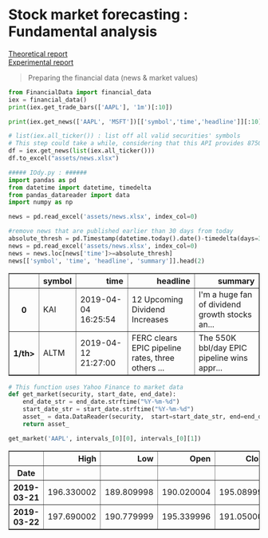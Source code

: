 # Stock market forecasting : Fundamental analysis


<a href="https://github.com/BenChaliah/FundamentalAnalysis/blob/master/Report.pdf">Theoretical report</a>
<br />
<a href="https://github.com/BenChaliah/FundamentalAnalysis/blob/master/notebook.ipynb">Experimental report</a>


> Preparing the financial data (news & market values)

```python
from FinancialData import financial_data
iex = financial_data()
print(iex.get_trade_bars(['AAPL'], '1m')[:10])
```

```python
print(iex.get_news(['AAPL', 'MSFT'])[['symbol','time','headline']][:10])
```


```python
# list(iex.all_ticker()) : list off all valid securities' symbols
# This step could take a while, considering that this API provides 8750 security's related news
df = iex.get_news(list(iex.all_ticker()))
df.to_excel("assets/news.xlsx")
```

```python
##### IOdy.py : ######
import pandas as pd
from datetime import datetime, timedelta
from pandas_datareader import data
import numpy as np

news = pd.read_excel('assets/news.xlsx', index_col=0)

#remove news that are published earlier than 30 days from today
absolute_thresh = pd.Timestamp(datetime.today().date()-timedelta(days=37))
news = pd.read_excel('assets/news.xlsx', index_col=0)
news = news.loc[news['time']>=absolute_thresh]
news[['symbol', 'time', 'headline', 'summary']].head(2)
```

<table border="1" class="dataframe">
  <thead>
    <tr style="text-align: right;">
      <th></th>
      <th>symbol</th>
      <th>time</th>
      <th>headline</th>
      <th>summary</th>
    </tr>
  </thead>
  <tbody>
    <tr>
      <th>0</th>
      <td>KAI</td>
      <td>2019-04-04 16:25:54</td>
      <td>12 Upcoming Dividend Increases</td>
      <td>I'm a huge fan of dividend growth stocks an...</td>
    </tr>
    <tr>
      <th>1/th>
      <td>ALTM</td>
      <td>2019-04-12 21:27:00</td>
      <td>FERC clears EPIC pipeline rates, three others ...</td>
      <td>The 550K bbl/day EPIC pipeline  wins appr...</td>
    </tr>
  </tbody>
</table>


```python
# This function uses Yahoo Finance to market data
def get_market(security, start_date, end_date):
	end_date_str = end_date.strftime("%Y-%m-%d")
	start_date_str = start_date.strftime("%Y-%m-%d")
	asset_ = data.DataReader(security,  start=start_date_str, end=end_date_str, data_source='yahoo')
	return asset_

get_market('AAPL', intervals_[0][0], intervals_[0][1])
```

<table border="1" class="dataframe">
  <thead>
    <tr style="text-align: right;">
      <th></th>
      <th>High</th>
      <th>Low</th>
      <th>Open</th>
      <th>Close</th>
      <th>Volume</th>
      <th>Adj Close</th>
    </tr>
    <tr>
      <th>Date</th>
      <th></th>
      <th></th>
      <th></th>
      <th></th>
      <th></th>
      <th></th>
    </tr>
  </thead>
  <tbody>
    <tr>
      <th>2019-03-21</th>
      <td>196.330002</td>
      <td>189.809998</td>
      <td>190.020004</td>
      <td>195.089996</td>
      <td>51034200</td>
      <td>195.089996</td>
    </tr>
    <tr>
      <th>2019-03-22</th>
      <td>197.690002</td>
      <td>190.779999</td>
      <td>195.339996</td>
      <td>191.050003</td>
      <td>42407700</td>
      <td>191.050003</td>
    </tr>
  </tbody>
</table>
